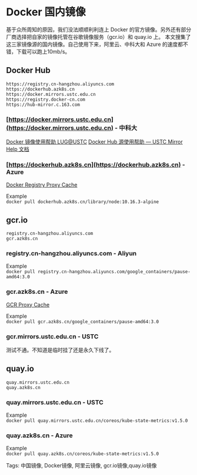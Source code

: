 # Docker 国内镜像

基于众所周知的原因，我们没法顺顺利利连上 Docker 的官方镜像。另外还有部分厂商选择把自家的镜像托管在谷歌镜像服务（gcr.io）和 quay.io 上。 本文搜集了这三家镜像源的国内镜像。自己使用下来，阿里云、中科大和 Azure 的速度都不错，下载可以跑上10mb/s。

## Docker Hub

```text
https://registry.cn-hangzhou.aliyuncs.com
https://dockerhub.azk8s.cn
https://docker.mirrors.ustc.edu.cn
https://registry.docker-cn.com
https://hub-mirror.c.163.com
```

### [https://docker.mirrors.ustc.edu.cn](https://docker.mirrors.ustc.edu.cn) - 中科大

[Docker 镜像使用帮助 LUG@USTC](https://lug.ustc.edu.cn/wiki/mirrors/help/docker) [Docker Hub 源使用帮助 — USTC Mirror Help 文档](http://mirrors.ustc.edu.cn/help/dockerhub.html)

### [https://dockerhub.azk8s.cn](https://dockerhub.azk8s.cn) - Azure

[Docker Registry Proxy Cache](http://mirror.azure.cn/help/docker-registry-proxy-cache.html)

Example  
`docker pull dockerhub.azk8s.cn/library/node:10.16.3-alpine`

## gcr.io

```text
registry.cn-hangzhou.aliyuncs.com
gcr.azk8s.cn
```

### registry.cn-hangzhou.aliyuncs.com - Aliyun

Example  
`docker pull registry.cn-hangzhou.aliyuncs.com/google_containers/pause-amd64:3.0`

### gcr.azk8s.cn - Azure

[GCR Proxy Cache](http://mirror.azure.cn/help/gcr-proxy-cache.html)

Example  
`docker pull gcr.azk8s.cn/google_containers/pause-amd64:3.0`

### gcr.mirrors.ustc.edu.cn - USTC

测试不通。不知道是临时挂了还是永久下线了。

## quay.io

```text
quay.mirrors.ustc.edu.cn
quay.azk8s.cn
```

### quay.mirrors.ustc.edu.cn - USTC

Example  
`docker pull quay.mirrors.ustc.edu.cn/coreos/kube-state-metrics:v1.5.0`

### quay.azk8s.cn - Azure

Example  
`docker pull quay.azk8s.cn/coreos/kube-state-metrics:v1.5.0`

Tags: 中国镜像, Docker镜像, 阿里云镜像, gcr.io镜像,quay.io镜像

